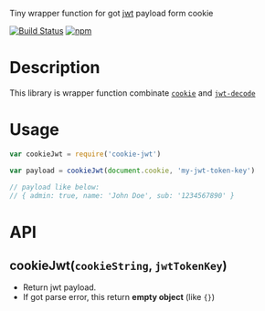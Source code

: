 Tiny wrapper function for got [jwt](http://jwt.io/) payload form cookie

[![Build Status](https://travis-ci.org/inuscript/cookie-jwt.svg?branch=master)](https://travis-ci.org/inuscript/cookie-jwt)
[![npm](https://img.shields.io/npm/v/cookie-jwt.svg?maxAge=2592000)](https://www.npmjs.com/package/cookie-jwt)

# Description

This library is wrapper function combinate [`cookie`](https://github.com/jshttp/cookie) and [`jwt-decode`](https://github.com/auth0/jwt-decode)

# Usage

```js
var cookieJwt = require('cookie-jwt')

var payload = cookieJwt(document.cookie, 'my-jwt-token-key')

// payload like below:
// { admin: true, name: 'John Doe', sub: '1234567890' }
```

# API

## cookieJwt(`cookieString`, `jwtTokenKey`)

* Return jwt payload.
* If got parse error, this return **empty object**  (like `{}`)
